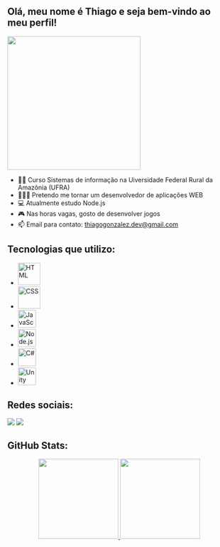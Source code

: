 ## Olá, meu nome é Thiago e seja bem-vindo ao meu perfil!
<img src="https://i.imgur.com/4SdB78W.gif" height="300">


- 👨‍🎓 Curso Sistemas de informação na Uiversidade Federal Rural da Amazônia (UFRA)
- 🧑🏻‍💻 Pretendo me tornar um desenvolvedor de aplicações WEB
- 💻 Atualmente estudo Node.js
- 🎮 Nas horas vagas, gosto de desenvolver jogos
- 📫 Email para contato: thiagogonzalez.dev@gmail.com

## Tecnologias que utilizo:
- <img title="HTML" width="50" height= "50" src="https://cdn.jsdelivr.net/gh/devicons/devicon/icons/html5/html5-original-wordmark.svg" />
- <img title="CSS" width="50" height= "50" src="https://cdn.jsdelivr.net/gh/devicons/devicon/icons/css3/css3-original-wordmark.svg" />
- <img title="JavaScript" width="40" height= "40" src="https://cdn.jsdelivr.net/gh/devicons/devicon/icons/javascript/javascript-original.svg" />
- <img title="Node.js" width="40" height= "40" src="https://cdn.jsdelivr.net/gh/devicons/devicon/icons/nodejs/nodejs-original.svg"/>
- <img title="C#" width="40" height= "40" src="https://cdn.jsdelivr.net/gh/devicons/devicon/icons/csharp/csharp-original.svg" />
- <img title="Unity" width="40" height= "40" src="https://cdn.jsdelivr.net/gh/devicons/devicon/icons/unity/unity-original.svg" />

## Redes sociais: 
<a href="https://www.instagram.com/teagokkk/"><img src= "https://img.shields.io/badge/Instagram-E4405F?style=for-the-badge&logo=instagram&logoColor=white"/></a>
<a href="https://www.linkedin.com/in/thiago-gonzalez-a175281b7/"><img src= "https://img.shields.io/badge/LinkedIn-0077B5?style=for-the-badge&logo=linkedin&logoColor=white"/></a>

## GitHub Stats:

<div align = "center">
  <a href="https://github.com/httpthiago">
  <img height="180em" src="https://github-readme-stats.vercel.app/api?username=httpthiago&show_icons=true&theme=blue-green&include_all_commits=true&count_private=true"/>
  <img height="180em" src="https://github-readme-stats.vercel.app/api/top-langs/?username=httpthiago&layout=compact&langs_count=7&theme=blue-green"/>
</div>
  
  


